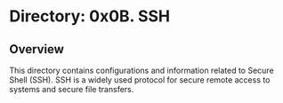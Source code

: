 # Directory: 0x0B. SSH
## Overview
This directory contains configurations and information related to Secure Shell (SSH). SSH is a widely used protocol for secure remote access to systems and secure file transfers.